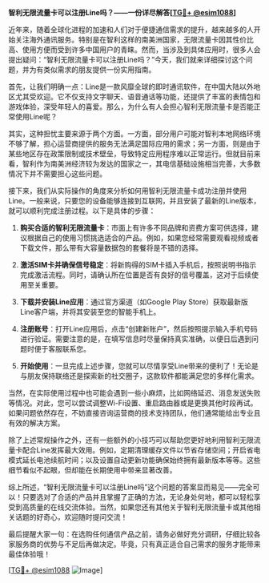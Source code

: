 **智利无限流量卡可以注册Line吗？——一份详尽解答[[TG💪+ @esim1088](https://t.me/s/esim1088)]**

近年来，随着全球化进程的加速和人们对于便捷通信需求的提升，越来越多的人开始关注海外通讯服务。特别是在智利这样的南美洲国家，无限流量卡因其性价比高、使用方便而受到许多中国用户的青睐。然而，当涉及到具体应用时，很多人会提出疑问：“智利无限流量卡可以注册Line吗？”今天，我们就来详细探讨这个问题，并为有类似需求的朋友提供一份实用指南。

首先，让我们明确一点：Line是一款风靡全球的即时通讯软件，在中国大陆以外地区尤其受欢迎。它不仅支持文字聊天、语音通话等功能，还提供了丰富的表情包和游戏体验，深受年轻人的喜爱。那么，为什么有人会担心智利无限流量卡是否能正常使用Line呢？

其实，这种担忧主要来源于两个方面。一方面，部分用户可能对智利本地网络环境不够了解，担心运营商提供的服务无法满足国际应用的需求；另一方面，则是由于某些地区存在政策限制或技术壁垒，导致特定应用程序难以正常运行。但就目前来看，智利作为南美洲经济较为发达的国家之一，其电信基础设施相当完善，大多数情况下并不需要担心这些问题。

接下来，我们从实际操作的角度来分析如何用智利无限流量卡成功注册并使用Line。一般来说，只要您的设备能够连接到互联网，并且安装了最新的Line版本，就可以顺利完成注册过程。以下是具体的步骤：

1. **购买合适的智利无限流量卡**：市面上有许多不同品牌和资费方案可供选择，建议根据自己的使用习惯挑选适合的产品。例如，如果您经常需要观看视频或者下载文件，那么带有大容量数据包的套餐将是不错的选择。
   
2. **激活SIM卡并确保信号稳定**：将新购得的SIM卡插入手机后，按照说明书指示完成激活流程。同时，请确认所在位置是否有良好的信号覆盖，这对于后续使用至关重要。

3. **下载并安装Line应用**：通过官方渠道（如Google Play Store）获取最新版Line客户端，并将其安装至您的智能手机上。

4. **注册账号**：打开Line应用后，点击“创建新账户”，然后按照提示输入手机号码进行验证。需要注意的是，在填写信息时尽量保持真实准确，以便日后遇到问题时便于客服联系您。

5. **开始使用**：一旦完成上述步骤，您就可以尽情享受Line带来的便利了！无论是与朋友保持联络还是探索新的社交圈子，这款软件都能满足您的多样化需求。

当然，在实际使用过程中也可能会遇到一些小麻烦，比如网络延迟、消息发送失败等情况。对此，您可以尝试调整Wi-Fi设置、重启路由器或是更换其他时段再试。如果问题依然存在，不妨直接咨询运营商的技术支持团队，他们通常能给出专业且有效的解决方案。

除了上述常规操作之外，还有一些额外的小技巧可以帮助您更好地利用智利无限流量卡配合Line发挥最大效用。例如，定期清理缓存文件以节省存储空间；开启省电模式延长电池续航时间；以及设置自动更新功能确保始终拥有最新版本等等。这些细节看似不起眼，但却能在长期使用中带来显著改善。

综上所述，“智利无限流量卡可以注册Line吗”这个问题的答案显而易见——完全可以！只要选对了合适的产品并且掌握了正确的方法，无论身处何地，都可以轻松享受到高质量的在线交流体验。当然，如果您还有其他关于智利无限流量卡或其他相关话题的好奇心，欢迎随时提问交流！

最后提醒大家一句：在选购任何通信产品之前，请务必做好充分调研，仔细比较各家服务商的优势与不足后再做决定。毕竟，只有真正适合自己需求的服务才能带来最佳体验哦！

[[TG💪+ @esim1088](https://t.me/s/esim1088) ![Image](https://i.postimg.cc/4NQfJmqS/Snipaste-2025-05-13-00-14-12.png)]